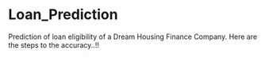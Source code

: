 # Loan_Prediction
Prediction of loan eligibility of a Dream Housing Finance Company. Here are the steps to the accuracy..!!
